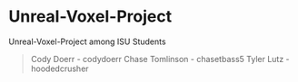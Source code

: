 # Unreal-Voxel-Project
Unreal-Voxel-Project among ISU Students
> Cody Doerr - codydoerr
> Chase Tomlinson - chasetbass5
> Tyler Lutz - hoodedcrusher
